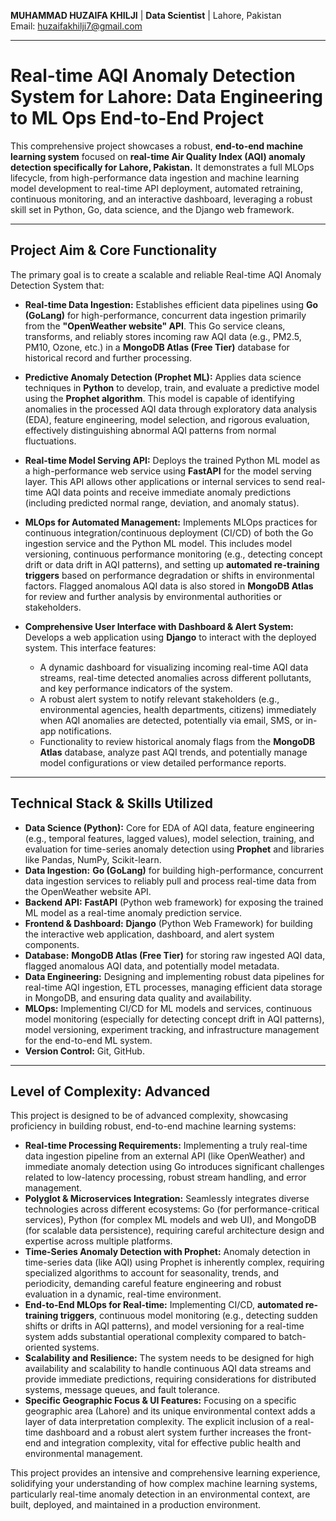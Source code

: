 **MUHAMMAD HUZAIFA KHILJI** | **Data Scientist** | Lahore, Pakistan  
Email: huzaifakhilji7@gmail.com 

---

# Real-time AQI Anomaly Detection System for Lahore: Data Engineering to ML Ops End-to-End Project

This comprehensive project showcases a robust, **end-to-end machine learning system** focused on **real-time Air Quality Index (AQI) anomaly detection specifically for Lahore, Pakistan.** It demonstrates a full MLOps lifecycle, from high-performance data ingestion and machine learning model development to real-time API deployment, automated retraining, continuous monitoring, and an interactive dashboard, leveraging a robust skill set in Python, Go, data science, and the Django web framework.

---

## Project Aim & Core Functionality

The primary goal is to create a scalable and reliable Real-time AQI Anomaly Detection System that:

* **Real-time Data Ingestion:** Establishes efficient data pipelines using **Go (GoLang)** for high-performance, concurrent data ingestion primarily from the **"OpenWeather website" API**. This Go service cleans, transforms, and reliably stores incoming raw AQI data (e.g., PM2.5, PM10, Ozone, etc.) in a **MongoDB Atlas (Free Tier)** database for historical record and further processing.

* **Predictive Anomaly Detection (Prophet ML):** Applies data science techniques in **Python** to develop, train, and evaluate a predictive model using the **Prophet algorithm**. This model is capable of identifying anomalies in the processed AQI data through exploratory data analysis (EDA), feature engineering, model selection, and rigorous evaluation, effectively distinguishing abnormal AQI patterns from normal fluctuations.

* **Real-time Model Serving API:** Deploys the trained Python ML model as a high-performance web service using **FastAPI** for the model serving layer. This API allows other applications or internal services to send real-time AQI data points and receive immediate anomaly predictions (including predicted normal range, deviation, and anomaly status).

* **MLOps for Automated Management:** Implements MLOps practices for continuous integration/continuous deployment (CI/CD) of both the Go ingestion service and the Python ML model. This includes model versioning, continuous performance monitoring (e.g., detecting concept drift or data drift in AQI patterns), and setting up **automated re-training triggers** based on performance degradation or shifts in environmental factors. Flagged anomalous AQI data is also stored in **MongoDB Atlas** for review and further analysis by environmental authorities or stakeholders.

* **Comprehensive User Interface with Dashboard & Alert System:** Develops a web application using **Django** to interact with the deployed system. This interface features:
    * A dynamic dashboard for visualizing incoming real-time AQI data streams, real-time detected anomalies across different pollutants, and key performance indicators of the system.
    * A robust alert system to notify relevant stakeholders (e.g., environmental agencies, health departments, citizens) immediately when AQI anomalies are detected, potentially via email, SMS, or in-app notifications.
    * Functionality to review historical anomaly flags from the **MongoDB Atlas** database, analyze past AQI trends, and potentially manage model configurations or view detailed performance reports.

---

## Technical Stack & Skills Utilized

* **Data Science (Python):** Core for EDA of AQI data, feature engineering (e.g., temporal features, lagged values), model selection, training, and evaluation for time-series anomaly detection using **Prophet** and libraries like Pandas, NumPy, Scikit-learn.
* **Data Ingestion:** **Go (GoLang)** for building high-performance, concurrent data ingestion services to reliably pull and process real-time data from the OpenWeather website API.
* **Backend API:** **FastAPI** (Python web framework) for exposing the trained ML model as a real-time anomaly prediction service.
* **Frontend & Dashboard:** **Django** (Python Web Framework) for building the interactive web application, dashboard, and alert system components.
* **Database:** **MongoDB Atlas (Free Tier)** for storing raw ingested AQI data, flagged anomalous AQI data, and potentially model metadata.
* **Data Engineering:** Designing and implementing robust data pipelines for real-time AQI ingestion, ETL processes, managing efficient data storage in MongoDB, and ensuring data quality and availability.
* **MLOps:** Implementing CI/CD for ML models and services, continuous model monitoring (especially for detecting concept drift in AQI patterns), model versioning, experiment tracking, and infrastructure management for the end-to-end ML system.
* **Version Control:** Git, GitHub.

---

## Level of Complexity: Advanced

This project is designed to be of advanced complexity, showcasing proficiency in building robust, end-to-end machine learning systems:

* **Real-time Processing Requirements:** Implementing a truly real-time data ingestion pipeline from an external API (like OpenWeather) and immediate anomaly detection using Go introduces significant challenges related to low-latency processing, robust stream handling, and error management.
* **Polyglot & Microservices Integration:** Seamlessly integrates diverse technologies across different ecosystems: Go (for performance-critical services), Python (for complex ML models and web UI), and MongoDB (for scalable data persistence), requiring careful architecture design and expertise across multiple platforms.
* **Time-Series Anomaly Detection with Prophet:** Anomaly detection in time-series data (like AQI) using Prophet is inherently complex, requiring specialized algorithms to account for seasonality, trends, and periodicity, demanding careful feature engineering and robust evaluation in a dynamic, real-time environment.
* **End-to-End MLOps for Real-time:** Implementing CI/CD, **automated re-training triggers**, continuous model monitoring (e.g., detecting sudden shifts or drifts in AQI patterns), and model versioning for a real-time system adds substantial operational complexity compared to batch-oriented systems.
* **Scalability and Resilience:** The system needs to be designed for high availability and scalability to handle continuous AQI data streams and provide immediate predictions, requiring considerations for distributed systems, message queues, and fault tolerance.
* **Specific Geographic Focus & UI Features:** Focusing on a specific geographic area (Lahore) and its unique environmental context adds a layer of data interpretation complexity. The explicit inclusion of a real-time dashboard and a robust alert system further increases the front-end and integration complexity, vital for effective public health and environmental management.

This project provides an intensive and comprehensive learning experience, solidifying your understanding of how complex machine learning systems, particularly real-time anomaly detection in an environmental context, are built, deployed, and maintained in a production environment.
